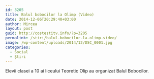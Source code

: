 ```yaml
---
id: 3205
title: Balul bobocilor la Olimp (Video)
date: 2014-12-06T20:29:40+03:00
author: Mircea
layout: post
guid: http://costestitv.info/?p=3205
permalink: /stiri/balul-bobocilor-la-olimp-video/
image: /wp-content/uploads/2014/12/DSC_0001.jpg
categories:
  - Social
  - Știri
---
```

Elevii clasei a 10 ai liceului Teoretic Olip au organizat Balul Bobocilor.<!--more-->